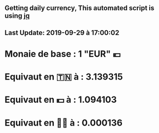 ## Getting daily currency, This automated script is using [jq](https://stedolan.github.io/jq/)
## Last Update:  2019-09-29 à 17:00:02
 # Monaie de base : 1 "EUR" 💶 
 # Equivaut en 🇹🇳 à :  3.139315 
 # Equivaut en 💵 à : 1.094103
 # Equivaut en 🐱‍💻 à :  0.000136
